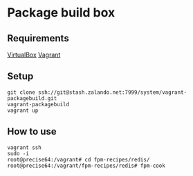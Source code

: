 # Package build box

## Requirements

[VirtualBox](https://www.virtualbox.org/)
[Vagrant](http://www.vagrantup.com/)

## Setup

    git clone ssh://git@stash.zalando.net:7999/system/vagrant-packagebuild.git
    vagrant-packagebuild
    vagrant up

## How to use

    vagrant ssh
    sudo -i
    root@precise64:/vagrant# cd fpm-recipes/redis/
    root@precise64:/vagrant/fpm-recipes/redis# fpm-cook